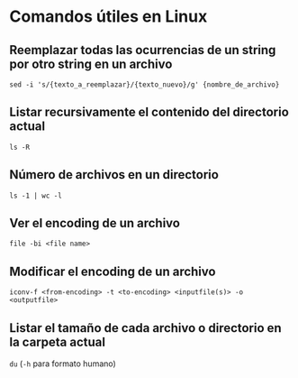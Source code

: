 # Comandos útiles en Linux

## Reemplazar todas las ocurrencias de un string por otro string en un archivo
  `sed -i 's/{texto_a_reemplazar}/{texto_nuevo}/g' {nombre_de_archivo}`
## Listar recursivamente el contenido del directorio actual
`ls -R`
## Número de archivos en un directorio
`ls -1 | wc -l`

## Ver el encoding de un archivo
`file -bi <file name>`

## Modificar el encoding de un archivo
`iconv-f <from-encoding> -t <to-encoding> <inputfile(s)> -o <outputfile>`

## Listar el tamaño de cada archivo o directorio en la carpeta actual
`du` (`-h` para formato humano)
